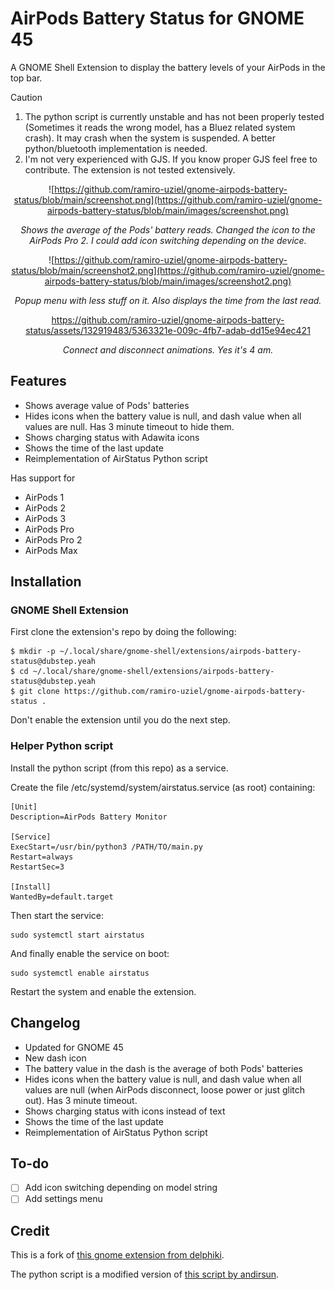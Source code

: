 # AirPods Battery Status for GNOME 45
A GNOME Shell Extension to display the battery levels of your AirPods in the top bar.

> [!CAUTION]
> 1. The python script is currently unstable and has not been properly tested (Sometimes it reads the wrong model, has a Bluez related system crash). It may crash when the system is suspended. A better python/bluetooth implementation is needed.
> 2. I'm not very experienced with GJS. If you know proper GJS feel free to contribute. The extension is not tested extensively.

<div align="center">
  
![https://github.com/ramiro-uziel/gnome-airpods-battery-status/blob/main/screenshot.png](https://github.com/ramiro-uziel/gnome-airpods-battery-status/blob/main/images/screenshot.png)

*Shows the average of the Pods' battery reads. Changed the icon to the AirPods Pro 2. I could add icon switching depending on the device.*

![https://github.com/ramiro-uziel/gnome-airpods-battery-status/blob/main/screenshot2.png](https://github.com/ramiro-uziel/gnome-airpods-battery-status/blob/main/images/screenshot2.png)

*Popup menu with less stuff on it. Also displays the time from the last read.*

https://github.com/ramiro-uziel/gnome-airpods-battery-status/assets/132919483/5363321e-009c-4fb7-adab-dd15e94ec421

*Connect and disconnect animations. Yes it's 4 am.*

</div>


## Features
- Shows average value of Pods' batteries
- Hides icons when the battery value is null, and dash value when all values are null. Has 3 minute timeout to hide them.
- Shows charging status with Adawita icons
- Shows the time of the last update
- Reimplementation of AirStatus Python script

Has support for
- AirPods 1
- AirPods 2
- AirPods 3
- AirPods Pro
- AirPods Pro 2
- AirPods Max

## Installation

### GNOME Shell Extension

First clone the extension's repo by doing the following:
```shell
$ mkdir -p ~/.local/share/gnome-shell/extensions/airpods-battery-status@dubstep.yeah
$ cd ~/.local/share/gnome-shell/extensions/airpods-battery-status@dubstep.yeah
$ git clone https://github.com/ramiro-uziel/gnome-airpods-battery-status .
```
Don't enable the extension until you do the next step.

### Helper Python script

Install the python script (from this repo) as a service.

Create the file /etc/systemd/system/airstatus.service (as root) containing:
```
[Unit]
Description=AirPods Battery Monitor

[Service]
ExecStart=/usr/bin/python3 /PATH/TO/main.py
Restart=always
RestartSec=3

[Install]
WantedBy=default.target
```

Then start the service:

```
sudo systemctl start airstatus
```

And finally enable the service on boot:
```
sudo systemctl enable airstatus
```

Restart the system and enable the extension.

## Changelog
- Updated for GNOME 45
- New dash icon
- The battery value in the dash is the average of both Pods' batteries
- Hides icons when the battery value is null, and dash value when all values are null (when AirPods disconnect, loose power or just glitch out). Has 3 minute timeout.
- Shows charging status with icons instead of text
- Shows the time of the last update
- Reimplementation of AirStatus Python script

## To-do
- [ ] Add icon switching depending on model string
- [ ] Add settings menu

## Credit

This is a fork of [this gnome extension from delphiki](https://github.com/delphiki/gnome-airpods-battery-status).

The python script is a modified version of [this script by andirsun](https://github.com/andirsun/gnome-shell-extention-airpods-battery/blob/main/airpods_battery.py).
